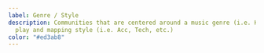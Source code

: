 ```yaml
---
label: Genre / Style
description: Communities that are centered around a music genre (i.e. KPOP) or a
  play and mapping style (i.e. Acc, Tech, etc.)
color: "#ed3ab8"
---
```


